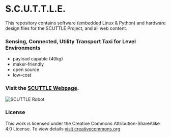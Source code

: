 # S.C.U.T.T.L.E.
This repository contains software (embedded Linux & Python) and hardware design files for the SCUTTLE Project, and all web content.

### Sensing, Connected, Utility Transport Taxi for Level Environments
* payload capable (40kg)
* maker-friendly
* open source
* low-cost

### Visit the [SCUTTLE Webpage](https://mxet.github.io/SCUTTLE/).
![SCUTTLE Robot](https://raw.githubusercontent.com/MXET/SCUTTLE/master/docs/index_files/image001.png)

### License
This work is licensed under the Creative Commons Attribution-ShareAlike 4.0 License.  To view details [visit creativecommons.org](https://creativecommons.org/licenses/by-sa/4.0/legalcode)
